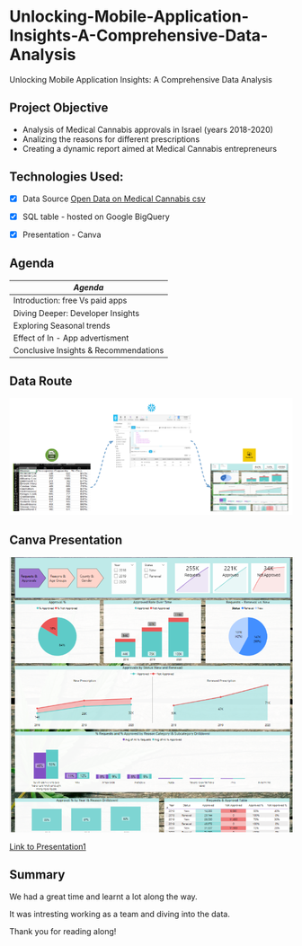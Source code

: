 # Unlocking-Mobile-Application-Insights-A-Comprehensive-Data-Analysis
Unlocking Mobile Application Insights: A Comprehensive Data Analysis


## Project Objective
- Analysis of Medical Cannabis approvals in Israel (years 2018-2020)
- Analizing the reasons for different prescriptions
- Creating a dynamic report aimed at Medical Cannabis entrepreneurs


## Technologies Used:
- [x] Data Source [Open Data on Medical Cannabis csv](https://www.meida.org.il/?p=11491)
- [x] SQL table - hosted on Google BigQuery
- [x] Presentation - Canva


## Agenda

| *Agenda* | 
| ----------- | 
| Introduction: free Vs paid apps | 
| Diving Deeper: Developer Insights |
| Exploring Seasonal trends |
| Effect of In - App advertisment | 
| Conclusive Insights & Recommendations | 


## Data Route
![Data Route](https://github.com/elijellyeli/medical-cannabis-analysis/blob/main/src/data%20route.png)

## Canva Presentation

![Report](https://github.com/elijellyeli/medical-cannabis-analysis/blob/main/src/power%20bi%20report.png)

[Link to Presentation1](https://www.canva.com/design/DAFvRadSMgk/f1HwiV3kZu8Nkrpg9uk_Tw/watch?utm_content=DAFvRadSMgk&utm_campaign=designshare&utm_medium=link&utm_source=publishsharelink)

## Summary

We had a great time and learnt a lot along the way.

It was intresting working as a team and diving into the data.

Thank you for reading along!

